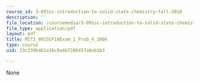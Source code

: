 ```yaml
---
course_id: 3-091sc-introduction-to-solid-state-chemistry-fall-2010
description: ''
file_location: /coursemedia/3-091sc-introduction-to-solid-state-chemistry-fall-2010/23c239b461a36c9a46f286457a0eb1b3_MIT3_091SCF10Exam_1_Prob_4_300k.pdf
file_type: application/pdf
layout: pdf
title: MIT3_091SCF10Exam_1_Prob_4_300k
type: course
uid: 23c239b461a36c9a46f286457a0eb1b3

---
```

None